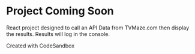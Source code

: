 # Project Coming Soon

React project designed to call an API Data from TVMaze.com then display the results. Results will log in the console.

Created with CodeSandbox
